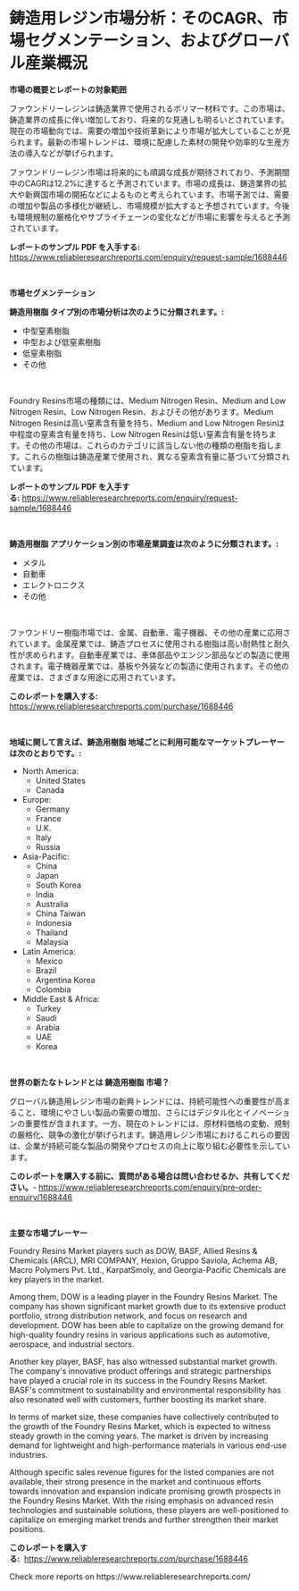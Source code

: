 <p><h1>鋳造用レジン市場分析：そのCAGR、市場セグメンテーション、およびグローバル産業概況</h1></p><p><strong>市場の概要とレポートの対象範囲</strong></p>
<p><p>ファウンドリーレジンは鋳造業界で使用されるポリマー材料です。この市場は、鋳造業界の成長に伴い増加しており、将来的な見通しも明るいとされています。現在の市場動向では、需要の増加や技術革新により市場が拡大していることが見られます。最新の市場トレンドは、環境に配慮した素材の開発や効率的な生産方法の導入などが挙げられます。</p><p>ファウンドリーレジン市場は将来的にも順調な成長が期待されており、予測期間中のCAGRは12.2%に達すると予測されています。市場の成長は、鋳造業界の拡大や新興国市場の開拓などによるものと考えられています。市場予測では、需要の増加や製品の多様化が継続し、市場規模が拡大すると予想されています。今後も環境規制の厳格化やサプライチェーンの変化などが市場に影響を与えると予測されています。</p></p>
<p><strong>レポートのサンプル PDF を入手する:</strong> <a href="https://www.reliableresearchreports.com/enquiry/request-sample/1688446">https://www.reliableresearchreports.com/enquiry/request-sample/1688446</a></p>
<p>&nbsp;</p>
<p><strong>市場セグメンテーション</strong></p>
<p><strong>鋳造用樹脂 タイプ別の市場分析は次のように分類されます。:</strong></p>
<p><ul><li>中型窒素樹脂</li><li>中型および低窒素樹脂</li><li>低窒素樹脂</li><li>その他</li></ul></p>
<p>&nbsp;</p>
<p><p>Foundry Resins市場の種類には、Medium Nitrogen Resin、Medium and Low Nitrogen Resin、Low Nitrogen Resin、およびその他があります。Medium Nitrogen Resinは高い窒素含有量を持ち、Medium and Low Nitrogen Resinは中程度の窒素含有量を持ち、Low Nitrogen Resinは低い窒素含有量を持ちます。その他の市場は、これらのカテゴリに該当しない他の種類の樹脂を指します。これらの樹脂は鋳造産業で使用され、異なる窒素含有量に基づいて分類されています。</p></p>
<p><strong>レポートのサンプル PDF を入手する:</strong>&nbsp;<a href="https://www.reliableresearchreports.com/enquiry/request-sample/1688446">https://www.reliableresearchreports.com/enquiry/request-sample/1688446</a></p>
<p>&nbsp;</p>
<p><strong> 鋳造用樹脂 アプリケーション別の市場産業調査は次のように分類されます。:</strong></p>
<p><ul><li>メタル</li><li>自動車</li><li>エレクトロニクス</li><li>その他</li></ul></p>
<p>&nbsp;</p>
<p><p>ファウンドリー樹脂市場では、金属、自動車、電子機器、その他の産業に応用されています。金属産業では、鋳造プロセスに使用される樹脂は高い耐熱性と耐久性が求められます。自動車産業では、車体部品やエンジン部品などの製造に使用されます。電子機器産業では、基板や外装などの製造に使用されます。その他の産業では、さまざまな用途に応用されています。</p></p>
<p><strong>このレポートを購入する:</strong>&nbsp; <a href="https://www.reliableresearchreports.com/purchase/1688446">https://www.reliableresearchreports.com/purchase/1688446</a></p>
<p>&nbsp;</p>
<p><strong>地域に関して言えば、鋳造用樹脂 地域ごとに利用可能なマーケットプレーヤーは次のとおりです。:</strong></p>
<p><ul>
    <li>
        North America:
        <ul>
            <li>United States</li>
            <li>Canada</li>
        </ul>
    </li>
    <li>
        Europe:
        <ul>
            <li>Germany</li>
            <li>France</li>
            <li>U.K.</li>
            <li>Italy</li>
            <li>Russia</li>
        </ul>
    </li>
    <li>
        Asia-Pacific:
        <ul>
            <li>China</li>
            <li>Japan</li>
            <li>South Korea</li>
            <li>India</li>
            <li>Australia</li>
            <li>China Taiwan</li>
            <li>Indonesia</li>
            <li>Thailand</li>
            <li>Malaysia</li>
        </ul>
    </li>
    <li>
        Latin America:
        <ul>
            <li>Mexico</li>
            <li>Brazil</li>
            <li>Argentina Korea</li>
            <li>Colombia</li>
        </ul>
    </li>
    <li>
        Middle East & Africa:
        <ul>
            <li>Turkey</li>
            <li>Saudi</li>
            <li>Arabia</li>
            <li>UAE</li>
            <li>Korea</li>
        </ul>
    </li>
    </ul></p>
<p>&nbsp;</p>
<p><strong>世界の新たなトレンドとは 鋳造用樹脂 市場？</strong></p>
<p><p>グローバル鋳造用レジン市場の新興トレンドには、持続可能性への重要性が高まること、環境にやさしい製品の需要の増加、さらにはデジタル化とイノベーションの重要性が含まれます。一方、現在のトレンドには、原材料価格の変動、規制の厳格化、競争の激化が挙げられます。鋳造用レジン市場におけるこれらの要因は、企業が持続可能な製品の開発やプロセスの向上に取り組む必要性を示しています。</p></p>
<p><strong>このレポートを購入する前に、質問がある場合は問い合わせるか、共有してください。</strong>- <a href="https://www.reliableresearchreports.com/enquiry/pre-order-enquiry/1688446">https://www.reliableresearchreports.com/enquiry/pre-order-enquiry/1688446</a></p>
<p>&nbsp;</p>
<p><strong>主要な市場プレーヤー</strong></p>
<p><p>Foundry Resins Market players such as DOW, BASF, Allied Resins & Chemicals (ARCL), MRI COMPANY, Hexion, Gruppo Saviola, Achema AB, Macro Polymers Pvt. Ltd., KarpatSmoly, and Georgia-Pacific Chemicals are key players in the market.</p><p>Among them, DOW is a leading player in the Foundry Resins Market. The company has shown significant market growth due to its extensive product portfolio, strong distribution network, and focus on research and development. DOW has been able to capitalize on the growing demand for high-quality foundry resins in various applications such as automotive, aerospace, and industrial sectors.</p><p>Another key player, BASF, has also witnessed substantial market growth. The company's innovative product offerings and strategic partnerships have played a crucial role in its success in the Foundry Resins Market. BASF's commitment to sustainability and environmental responsibility has also resonated well with customers, further boosting its market share.</p><p>In terms of market size, these companies have collectively contributed to the growth of the Foundry Resins Market, which is expected to witness steady growth in the coming years. The market is driven by increasing demand for lightweight and high-performance materials in various end-use industries.</p><p>Although specific sales revenue figures for the listed companies are not available, their strong presence in the market and continuous efforts towards innovation and expansion indicate promising growth prospects in the Foundry Resins Market. With the rising emphasis on advanced resin technologies and sustainable solutions, these players are well-positioned to capitalize on emerging market trends and further strengthen their market positions.</p></p>
<p><strong>このレポートを購入する:</strong>&nbsp;&nbsp;<a href="https://www.reliableresearchreports.com/purchase/1688446">https://www.reliableresearchreports.com/purchase/1688446</a></p>
<p>Check more reports on https://www.reliableresearchreports.com/</p>